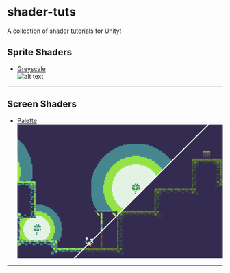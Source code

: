 # shader-tuts
A collection of shader tutorials for Unity!

## Sprite Shaders
* [Greyscale](https://github.com/thorkdev/shader-tuts/tree/master/SpriteGreyscale)<br/>![alt text](https://github.com/thorkdev/shader-tuts/blob/master/SpriteGreyscale/sprite_greyscale_tutorial.gif "Sprite Greyscale Tutorial")

---

## Screen Shaders
* [Palette](https://github.com/thorkdev/shader-tuts/tree/master/PaletteScreenShader)<br/>![alt text](https://github.com/thorkdev/shader-tuts/blob/master/PaletteScreenShader/palette_example.png "Pallete Example")

---

